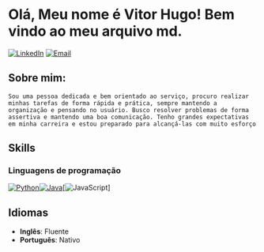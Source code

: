 # Olá, Meu nome é Vitor Hugo! Bem vindo ao meu arquivo md.

[![LinkedIn](https://img.shields.io/badge/LinkedIn-Connect-blue?style=for-the-badge&logo=linkedin)](https://www.linkedin.com/in/tortugobell) [![Email](https://img.shields.io/badge/Email-Contact%20Me-red?style=for-the-badge&logo=gmail)](mailto:vitorhsilveira@gmail.com)

## Sobre mim:
    Sou uma pessoa dedicada e bem orientado ao serviço, procuro realizar minhas tarefas de forma rápida e prática, sempre mantendo a organização e pensando no usuário. Busco resolver problemas de forma assertiva e mantendo uma boa comunicação. Tenho grandes expectativas em minha carreira e estou preparado para alcançá-las com muito esforço

## Skills

### Linguagens de programação
[![Python](https://img.shields.io/badge/Python-Learning-green?style=for-the-badge&logo=python)](#)[![Java](https://img.shields.io/badge/java-%23ED8B00.svg?style=for-the-badge&logo=openjdk&logoColor=white)](#)[![JavaScript](https://img.shields.io/badge/JavaScript-F7DF1E?style=for-the-badge&logo=javascript&logoColor=black)]

## Idiomas

- **Inglês**: Fluente
- **Português**: Nativo